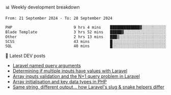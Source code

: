 📊 Weekly development breakdown
<!--START_SECTION:waka-->

```txt
From: 21 September 2024 - To: 28 September 2024

PHP                           9 hrs 4 mins    █████████████▓░░░░░░░░░░░   54.27 %
Blade Template                3 hrs 52 mins   █████▓░░░░░░░░░░░░░░░░░░░   23.14 %
Other                         2 hrs 13 mins   ███▒░░░░░░░░░░░░░░░░░░░░░   13.31 %
SCSS                          43 mins         █░░░░░░░░░░░░░░░░░░░░░░░░   04.36 %
SQL                           40 mins         █░░░░░░░░░░░░░░░░░░░░░░░░   04.02 %
```

<!--END_SECTION:waka-->

📕 Latest DEV posts
<!-- BLOG-POST-LIST:START -->
- [Laravel named query arguments](https://dev.to/michaelvickersuk/laravel-named-query-arguments-28kd)
- [Determining if multiple inputs have values with Laravel](https://dev.to/michaelvickersuk/determining-if-multiple-inputs-have-values-with-laravel-km6)
- [Array inputs validation and the N+1 query problem in Laravel](https://dev.to/michaelvickersuk/array-inputs-validation-and-the-n1-query-problem-in-laravel-2agb)
- [Array initialisation and key data types in PHP](https://dev.to/michaelvickersuk/array-initialisation-and-key-data-types-in-php-1e5b)
- [Same string, different output... how Laravel&#39;s slug &amp; snake helpers differ](https://dev.to/michaelvickersuk/same-string-different-output-how-laravels-slug-snake-helpers-differ-1ccj)
<!-- BLOG-POST-LIST:END -->
